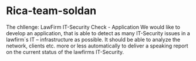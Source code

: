 # Rica-team-soldan

The chllenge: LawFirm IT-Security Check - Application
We would like to develop an application, that is able to detect as many IT-Security issues in a lawfirm´s IT – infrastructure as possible. 
It should be able to analyze the network, clients etc. more or less automatically to deliver a speaking report on the current status of the lawfirms IT-Security.
